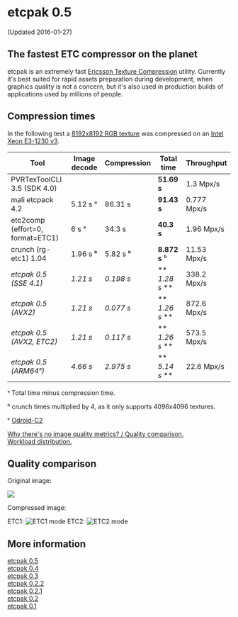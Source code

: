 # etcpak 0.5 #
(Updated 2016-01-27)

## The fastest ETC compressor on the planet ##

etcpak is an extremely fast [Ericsson Texture Compression](http://en.wikipedia.org/wiki/Ericsson_Texture_Compression) utility. Currently it's best suited for rapid assets preparation during development, when graphics quality is not a concern, but it's also used in production builds of applications used by millions of people.

## Compression times ##

In the following test a [8192x8192 RGB texture](https://bitbucket.org/wolfpld/etcpak/downloads/8192.png) was compressed on an [Intel Xeon E3-1230 v3](http://ark.intel.com/products/75054/Intel-Xeon-Processor-E3-1230-v3-8M-Cache-3_30-GHz).

| Tool | Image decode | Compression | Total time | Throughput |
|------|--------------|-------------|------------|------------|
|PVRTexToolCLI 3.5 (SDK 4.0)|||**51.69 s**|1.3 Mpx/s|
|mali etcpack 4.2|5.12 s ᵃ|86.31 s|**91.43 s**|0.777 Mpx/s|
|etc2comp (effort=0, format=ETC1)|6 s ᵃ|34.3 s|**40.3 s**|1.96 Mpx/s|
|crunch (rg-etc1) 1.04|1.96 s ᵇ|5.82 s ᵇ|**8.872 s** ᵇ|11.53 Mpx/s|
|*etcpak 0.5 (SSE 4.1)*|*1.21 s*|*0.198 s*|** *1.28 s* **|338.2 Mpx/s|
|*etcpak 0.5 (AVX2)*|*1.21 s*|*0.077 s*|** *1.26 s* **|872.6 Mpx/s|
|*etcpak 0.5 (AVX2, ETC2)*|*1.21 s*|*0.117 s*|** *1.26 s* **|573.5 Mpx/s|
|*etcpak 0.5 (ARM64ᶜ)*|*4.66 s*|*2.975 s*|** *5.14 s* **|22.6 Mpx/s|

ᵃ Total time minus compression time.

ᵇ crunch times multiplied by 4, as it only supports 4096x4096 textures.

ᶜ [Odroid-C2](http://www.hardkernel.com/main/products/prdt_info.php?g_code=G145457216438)

[Why there's no image quality metrics? / Quality comparison.](http://i.imgur.com/FxlmUOF.png)  
[Workload distribution.](https://i.imgur.com/9ZUy4KP.png)

## Quality comparison ##

Original image:

![](http://1.bp.blogspot.com/-kqFgRVL0uKY/UbSclN-fZdI/AAAAAAAAAxU/Fy87I8P4Yxs/s1600/kodim23.png)

Compressed image:

ETC1:
![](http://i.imgur.com/xmdht4u.png "ETC1 mode")
ETC2:
![](http://i.imgur.com/v7Dw2Yz.png "ETC2 mode")

## More information ##

[etcpak 0.5](http://zgredowo.blogspot.com/2016/01/etcpak-05.html)  
[etcpak 0.4](http://zgredowo.blogspot.com/2016/01/etcpak-04.html)  
[etcpak 0.3](http://zgredowo.blogspot.com/2014/05/etcpak-03.html)  
[etcpak 0.2.2](http://zgredowo.blogspot.com/2014/03/etcpack-022.html)  
[etcpak 0.2.1](http://zgredowo.blogspot.com/2013/08/etcpak-021.html)   
[etcpak 0.2](http://zgredowo.blogspot.com/2013/07/etcpak-02.html)  
[etcpak 0.1](http://zgredowo.blogspot.com/2013/06/fastest-etc-compressor-on-planet.html)
